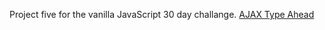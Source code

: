 Project five for the vanilla JavaScript 30 day challange. [AJAX Type Ahead](https://elreyb.github.io/AJAX-Type-Ahead/)
